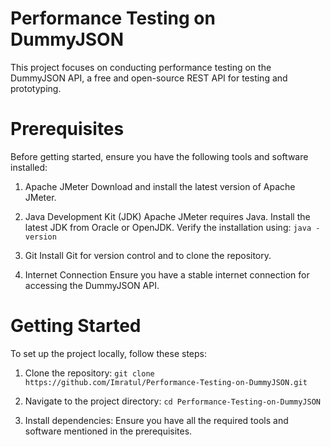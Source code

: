 # Performance Testing on DummyJSON
This project focuses on conducting performance testing on the DummyJSON API, a free and open-source REST API for testing and prototyping.

# Prerequisites
Before getting started, ensure you have the following tools and software installed:

1. Apache JMeter
Download and install the latest version of Apache JMeter.

2. Java Development Kit (JDK)
Apache JMeter requires Java. Install the latest JDK from Oracle or OpenJDK. Verify the installation using:
`java -version`

3. Git
Install Git for version control and to clone the repository.

4. Internet Connection
Ensure you have a stable internet connection for accessing the DummyJSON API.

# Getting Started
To set up the project locally, follow these steps:

1. Clone the repository: `git clone https://github.com/Imratul/Performance-Testing-on-DummyJSON.git`

2. Navigate to the project directory: `cd Performance-Testing-on-DummyJSON`

3. Install dependencies: Ensure you have all the required tools and software mentioned in the prerequisites.
